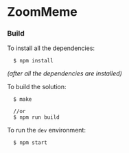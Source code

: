 # ZoomMeme

### Build
To install all the dependencies:

```
  $ npm install
```

*(after all the dependencies are installed)*

To build the solution:

```
  $ make

  //or
  $ npm run build
```

To run the `dev` environment:

```
  $ npm start
```
